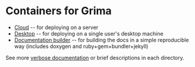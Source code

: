# Containers for Grima

* [Cloud](cloud) -- for deploying on a server
* [Desktop](desktop) -- for deploying on a single user's desktop machine
* [Documentation builder](docs-builder) -- for building the docs in a simple reproducible way (includes doxygen and ruby+gem+bundler+jekyll)

See more [verbose documentation](../docs/CONTAINERS.md) or
brief descriptions in each directory.
